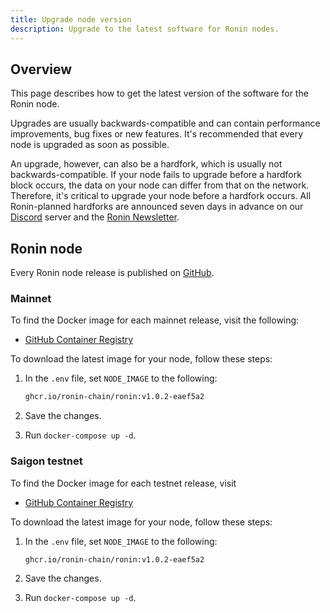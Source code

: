```yaml
---
title: Upgrade node version
description: Upgrade to the latest software for Ronin nodes.
---
```


## Overview

This page describes how to get the latest version of the software for the Ronin node.

Upgrades are usually backwards-compatible and can contain performance
improvements, bug fixes or new features. It's recommended that every node is
upgraded as soon as possible.

An upgrade, however, can also be a hardfork, which is usually not
backwards-compatible. If your node fails to upgrade before a hardfork block
occurs, the data on your node can differ from that on the network. Therefore,
it's critical to upgrade your node before a hardfork occurs. All Ronin-planned
hardforks are announced seven days in advance on our
[Discord](https://discord.gg/roninnetwork) server and the
[Ronin Newsletter](https://blog.roninchain.com).

## Ronin node

Every Ronin node release is published on
[GitHub](https://github.com/ronin-chain/ronin/releases).

### Mainnet

To find the Docker image for each mainnet release, visit the following:

* [GitHub Container Registry](https://github.com/ronin-chain/ronin/pkgs/container/ronin)

To download the latest image for your node, follow these steps:

1. In the `.env` file, set `NODE_IMAGE` to the following:

    ```bash
    ghcr.io/ronin-chain/ronin:v1.0.2-eaef5a2
    ```

2. Save the changes.
3. Run `docker-compose up -d`.

### Saigon testnet

To find the Docker image for each testnet release, visit
* [GitHub Container Registry](https://github.com/ronin-chain/ronin/pkgs/container/ronin)

To download the latest image for your node, follow these steps:

1. In the `.env` file, set `NODE_IMAGE` to the following:

    ```bash
    ghcr.io/ronin-chain/ronin:v1.0.2-eaef5a2
    ```

2. Save the changes.
3. Run `docker-compose up -d`.

